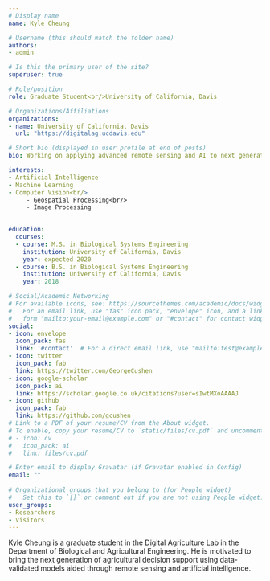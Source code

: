 ```yaml
---
# Display name
name: Kyle Cheung

# Username (this should match the folder name)
authors:
- admin

# Is this the primary user of the site?
superuser: true

# Role/position
role: Graduate Student<br/>University of California, Davis

# Organizations/Affiliations
organizations:
- name: University of California, Davis
  url: "https://digitalag.ucdavis.edu"

# Short bio (displayed in user profile at end of posts)
bio: Working on applying advanced remote sensing and AI to next generation of agricultural decisions.

interests:
- Artificial Intelligence
- Machine Learning
- Computer Vision<br/>
     - Geospatial Processing<br/>
     - Image Processing
     

education:
  courses:
  - course: M.S. in Biological Systems Engineering
    institution: University of California, Davis
    year: expected 2020
  - course: B.S. in Biological Systems Engineering
    institution: University of California, Davis
    year: 2018

# Social/Academic Networking
# For available icons, see: https://sourcethemes.com/academic/docs/widgets/#icons
#   For an email link, use "fas" icon pack, "envelope" icon, and a link in the
#   form "mailto:your-email@example.com" or "#contact" for contact widget.
social:
- icon: envelope
  icon_pack: fas
  link: '#contact'  # For a direct email link, use "mailto:test@example.org".
- icon: twitter
  icon_pack: fab
  link: https://twitter.com/GeorgeCushen
- icon: google-scholar
  icon_pack: ai
  link: https://scholar.google.co.uk/citations?user=sIwtMXoAAAAJ
- icon: github
  icon_pack: fab
  link: https://github.com/gcushen
# Link to a PDF of your resume/CV from the About widget.
# To enable, copy your resume/CV to `static/files/cv.pdf` and uncomment the lines below.  
# - icon: cv
#   icon_pack: ai
#   link: files/cv.pdf

# Enter email to display Gravatar (if Gravatar enabled in Config)
email: ""
  
# Organizational groups that you belong to (for People widget)
#   Set this to `[]` or comment out if you are not using People widget.  
user_groups:
- Researchers
- Visitors
---
```


Kyle Cheung is a graduate student in the Digital Agriculture Lab in the Department of Biological and Agricultural Engineering. He is motivated to bring the next generation of agricultural decision support using data-validated models aided through remote sensing and artificial intelligence.
